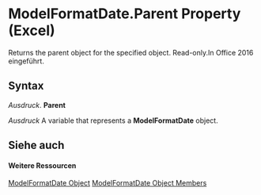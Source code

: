 
# ModelFormatDate.Parent Property (Excel)

Returns the parent object for the specified object. Read-only.In Office 2016 eingeführt.


## Syntax

 _Ausdruck_. **Parent**

 _Ausdruck_ A variable that represents a **ModelFormatDate** object.


## Siehe auch


#### Weitere Ressourcen


[ModelFormatDate Object](fe0be1f5-bd51-11cf-f0ba-f7c1ff228ecd.md)
[ModelFormatDate Object Members](http://msdn.microsoft.com/library/ca0b5cc3-4396-84f3-add3-7581a84690a6%28Office.15%29.aspx)